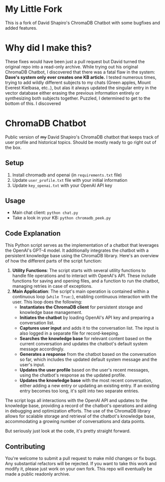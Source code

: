 # My Little Fork

This is a fork of David Shapiro's ChromaDB Chatbot with some bugfixes and added features.

# Why did I make this?

These fixes would have been just a pull request but David turned the original repo into a read-only archive. While trying out his original ChromaDB Chatbot, I discovered that there was a fatal flaw in the system: **Dave's system only ever creates one KB article.** I tested numerous times, trying to add wildly different subjects to my chats (Green apples, Mount Everest Kielbasa, etc..), but alas it always updated the singular entry in the vector database either erasing the previous information entirely or synthesizing both subjects together. Puzzled, I determined to get to the bottom of this. I discovered 

# ChromaDB Chatbot

Public version of ~~my~~ David Shapiro's ChromaDB chatbot that keeps track of user profile and historical topics. Should be mostly ready to go right out of the box. 

## Setup

1. Install chromadb and openai (in `requirements.txt` file)
2. Update `user_profile.txt` file with your initial information
3. Update `key_openai.txt` with your OpenAI API key

## Usage

- Main chat client: `python chat.py`
- Take a look in your KB: `python chromadb_peek.py`

## Code Explanation

This Python script serves as the implementation of a chatbot that leverages the OpenAI's GPT-4 model. It additionally integrates the chatbot with a persistent knowledge base using the ChromaDB library. Here's an overview of how the different parts of the script function:

1. **Utility Functions**: The script starts with several utility functions to handle file operations and to interact with OpenAI's API. These include functions for saving and opening files, and a function to run the chatbot, managing retries in case of exceptions.
2. **Main Application**: The script's main operation is contained within a continuous loop (`while True:`), enabling continuous interaction with the user. This loop does the following:
   - **Instantiates the ChromaDB client** for persistent storage and knowledge base management.
   - **Initiates the chatbot** by loading OpenAI's API key and preparing a conversation list.
   - **Captures user input** and adds it to the conversation list. The input is also logged in a separate file for record-keeping.
   - **Searches the knowledge base** for relevant content based on the current conversation and updates the chatbot's default system message accordingly.
   - **Generates a response** from the chatbot based on the conversation so far, which includes the updated default system message and the user's input.
   - **Updates the user profile** based on the user's recent messages, using the chatbot's response as the updated profile.
   - **Updates the knowledge base** with the most recent conversation, either adding a new entry or updating an existing entry. If an existing entry becomes too long, it's split into two separate entries.

The script logs all interactions with the OpenAI API and updates to the knowledge base, providing a record of the chatbot's operations and aiding in debugging and optimization efforts. The use of the ChromaDB library allows for scalable storage and retrieval of the chatbot's knowledge base, accommodating a growing number of conversations and data points.

But seriously just look at the code, it's pretty straight forward. 

## Contributing

You're welcome to submit a pull request to make mild changes or fix bugs. Any substantial refactors will be rejected. If you want to take this work and modify it, please just work on your own fork. This repo will eventually be made a public readonly archive. 
